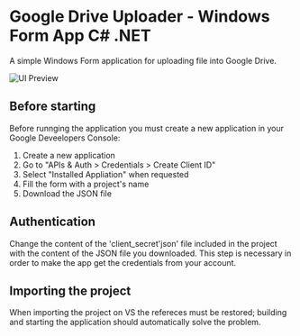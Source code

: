 # Google Drive Uploader - Windows Form App C# .NET
A simple Windows Form application for uploading file into Google Drive.

![UI Preview](https://cloud.githubusercontent.com/assets/6031269/9305702/5c45a07e-44eb-11e5-880f-86fe0073d483.JPG)

## Before starting
Before runnging the application you must create a new application in your Google Deveelopers Console:
   1. Create a new application
   2. Go to "APIs & Auth > Credentials > Create Client ID"
   3. Select "Installed Appliation" when requested
   4. Fill the form with a project's name
   5. Download the JSON file
   
## Authentication
Change the content of the 'client_secret'json' file included in the project with the content of the JSON file you downloaded.
This step is necessary in order to make the app get the credentials from your account.

## Importing the project
When importing the project on VS the refereces must be restored; building and starting the application should automatically solve the problem.
